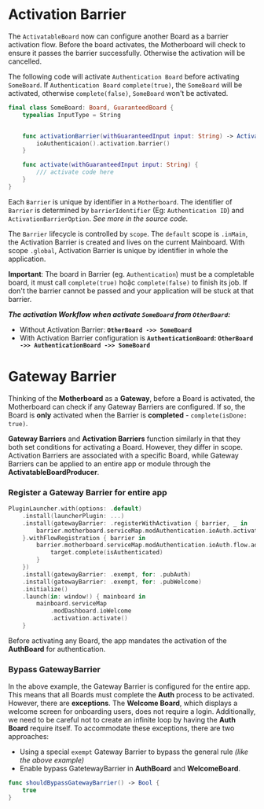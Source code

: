 # Activation Barrier

The `ActivatableBoard` now can configure another Board as a barrier activation flow. Before the board activates, the Motherboard will check to ensure it passes the barrier successfully. Otherwise the activation will be cancelled.

The following code will activate `Authentication Board` before activating `SomeBoard`. If `Authentication Board` `complete(true)`, the `SomeBoard` will be activated, otherwise `complete(false)`, `SomeBoard` won't be activated.

```swift
final class SomeBoard: Board, GuaranteedBoard {
    typealias InputType = String


    func activationBarrier(withGuaranteedInput input: String) -> ActivationBarrier? {
        ioAuthenticaion().activation.barrier()
    }

    func activate(withGuaranteedInput input: String) {
        /// activate code here
    }
}
```

Each `Barrier` is unique by identifier in a `Motherboard`. The identifier of `Barrier` is determined by `barrierIdentifier` (Eg: `Authentication ID`) and `ActivationBarrierOption`. *See more in the source code.*

The `Barrier` lifecycle is controlled by `scope`. The `default` scope is `.inMain`, the Activation Barrier is created and lives on the current Mainboard. With scope `.global`, Activation Barrier is unique by identifier in whole the application.

**Important**: The board in Barrier (eg. `Authentication`) must be a completable board, it must call `complete(true)` hoặc `complete(false)` to finish its job. If don't the barrier cannot be passed and your application will be stuck at that barrier.

***The activation Workflow when activate `SomeBoard` from `OtherBoard`:***

- Without Activation Barrier: **`OtherBoard ->> SomeBoard`**
- With Activation Barrier configuration is **`AuthenticationBoard`: `OtherBoard ->> AuthenticationBoard ->> SomeBoard`**

# Gateway Barrier

Thinking of the **Motherboard** as a **Gateway**, before a Board is activated, the Motherboard can check if any Gateway Barriers are configured. If so, the Board is **only** activated when the Barrier is **completed** - `complete(isDone: true)`.

**Gateway Barriers** and **Activation Barriers** function similarly in that they both set conditions for activating a Board. However, they differ in scope. Activation Barriers are associated with a specific Board, while Gateway Barriers can be applied to an entire app or module through the **ActivatableBoardProducer**.

### Register a Gateway Barrier for entire app

```swift
PluginLauncher.with(options: .default)
    .install(launcherPlugin: ...)
    .install(gatewayBarrier: .registerWithActivation { barrier, _ in
        barrier.motherboard.serviceMap.modAuthentication.ioAuth.activation.activate()
    }.withFlowRegistration { barrier in
        barrier.motherboard.serviceMap.modAuthentication.ioAuth.flow.addTarget(barrier) { target, isAuthenticated in
            target.complete(isAuthenticated)
        }
    })
    .install(gatewayBarrier: .​exempt, for: .pubAuth)
    .install(gatewayBarrier: .​exempt, for: .pubWelcome)
    .initialize()
    .launch(in: window!) { mainboard in
        mainboard.serviceMap
            .modDashboard.ioWelcome
            .activation.activate()
    }
```

Before activating any Board, the app mandates the activation of the **AuthBoard** for authentication.

### Bypass GatewayBarrier

In the above example, the Gateway Barrier is configured for the entire app. This means that all Boards must complete the **Auth** process to be activated. However, there are **exceptions**. The **Welcome Board**, which displays a welcome screen for onboarding users, does not require a login. Additionally, we need to be careful not to create an infinite loop by having the **Auth Board** require itself. To accommodate these exceptions, there are two approaches: 

* Using a special `exempt` Gateway Barrier to bypass the general rule *(like the above example)*
* Enable bypass GatetewayBarrier in **AuthBoard** and **WelcomeBoard**.

```swift
func shouldBypassGatewayBarrier() -> Bool {
    true
}
```
